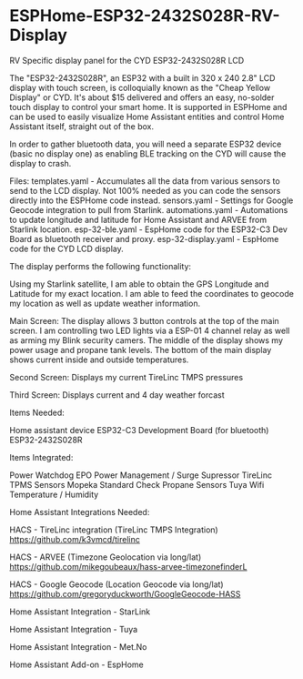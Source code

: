 # ESPHome-ESP32-2432S028R-RV-Display
RV Specific display panel for the CYD ESP32-2432S028R LCD

The "ESP32-2432S028R", an ESP32 with a built in 320 x 240 2.8" LCD display with touch screen, is colloquially known as the "Cheap Yellow Display" or CYD. It's about $15 delivered and offers an easy, no-solder touch display to control your smart home. It is supported in ESPHome and can be used to easily visualize Home Assistant entities and control Home Assistant itself, straight out of the box. 

In order to gather bluetooth data, you will need a separate ESP32 device (basic no display one) as enabling BLE tracking on the CYD will cause the display to crash.

Files:
templates.yaml - Accumulates all the data from various sensors to send to the LCD display. Not 100% needed as you can code the sensors directly into the ESPHome code instead.
sensors.yaml - Settings for Google Geocode integration to pull from Starlink.
automations.yaml - Automations to update longitude and latitude for Home Assistant and ARVEE from Starlink location.
esp-32-ble.yaml - EspHome code for the ESP32-C3 Dev Board as bluetooth receiver and proxy.
esp-32-display.yaml - EspHome code for the CYD LCD display.


The display performs the following functionality:

Using my Starlink satellite, I am able to obtain the GPS Longitude and Latitude for my exact location. I am able to feed the coordinates to geocode my location as well as update weather information.

Main Screen:
The display allows 3 button controls at the top of the main screen. I am controlling two LED lights via a ESP-01 4 channel relay as well as arming my Blink security camers.
The middle of the display shows my power usage and propane tank levels.
The bottom of the main display shows current inside and outside temperatures.

Second Screen:
Displays my current TireLinc TMPS pressures

Third Screen:
Displays current and 4 day weather forcast

Items Needed:

Home assistant device
ESP32-C3 Development Board (for bluetooth)
ESP32-2432S028R

Items Integrated:

Power Watchdog EPO Power Management / Surge Supressor
TireLinc TPMS Sensors
Mopeka Standard Check Propane Sensors
Tuya Wifi Temperature / Humidity

Home Assistant Integrations Needed:

HACS - TireLinc integration (TireLinc TMPS Integration)
  https://github.com/k3vmcd/tirelinc

HACS - ARVEE (Timezone Geolocation via long/lat)
  https://github.com/mikegoubeaux/hass-arvee-timezonefinderL

HACS - Google Geocode (Location Geocode via long/lat)
  https://github.com/gregoryduckworth/GoogleGeocode-HASS

Home Assistant Integration - StarLink

Home Assistant Integration - Tuya

Home Assistant Integration - Met.No


Home Assistant Add-on - EspHome
